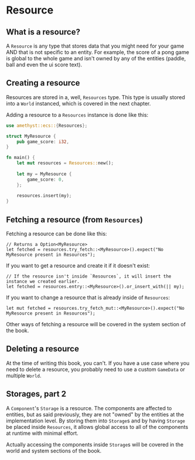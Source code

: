 # Resource

## What is a resource?

A `Resource` is any type that stores data that you might need for your game AND that is not specific to an entity.
For example, the score of a pong game is global to the whole game and isn't owned by any of the entities (paddle, ball and even the ui score text).

## Creating a resource

Resources are stored in a, well, `Resources` type. This type is usually stored into a `World` instanced, which is covered in the next chapter.

Adding a resource to a `Resources` instance is done like this:
```rust
use amethyst::ecs::{Resources};

struct MyResource {
    pub game_score: i32,
}

fn main() {
    let mut resources = Resources::new();
    
    let my = MyResource {
        game_score: 0,
    };
    
    resources.insert(my);
}
```

## Fetching a resource (from `Resources`)

Fetching a resource can be done like this:
```rust,ignore
// Returns a Option<MyResource>
let fetched = resources.try_fetch::<MyResource>().expect("No MyResource present in Resources");
```

If you want to get a resource and create it if it doesn't exist:
```rust,ignore
// If the resource isn't inside `Resources`, it will insert the instance we created earlier.
let fetched = resources.entry::<MyResource>().or_insert_with(|| my);
```

If you want to change a resource that is already inside of `Resources`:
```rust,ignore
let mut fetched = resources.try_fetch_mut::<MyResource>().expect("No MyResource present in Resources");
```

Other ways of fetching a resource will be covered in the system section of the book.

## Deleting a resource

At the time of writing this book, you can't.
If you have a use case where you need to delete a resource, you probably need to use a custom `GameData` or multiple `World`.

## Storages, part 2

A `Component`'s `Storage` is a resource.
The components are affected to entities, but as said previously, they are not "owned" by the entities at the implementation level.
By storing them into `Storage`s and by having `Storage` be placed inside `Resources`,
it allows global access to all of the components at runtime with minimal effort.

Actually accessing the components inside `Storage`s will be covered in the world and system sections of the book.
